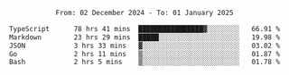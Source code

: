 <div align="center">
<p style="text-align: center;">
<!--START_SECTION:waka-->

```txt
From: 02 December 2024 - To: 01 January 2025

TypeScript      78 hrs 41 mins  ████████████████▓░░░░░░░░   66.91 %
Markdown        23 hrs 29 mins  █████░░░░░░░░░░░░░░░░░░░░   19.98 %
JSON            3 hrs 33 mins   ▓░░░░░░░░░░░░░░░░░░░░░░░░   03.02 %
Go              2 hrs 11 mins   ▒░░░░░░░░░░░░░░░░░░░░░░░░   01.87 %
Bash            2 hrs 5 mins    ▒░░░░░░░░░░░░░░░░░░░░░░░░   01.78 %
```

<!--END_SECTION:waka-->
</p>
</div>
